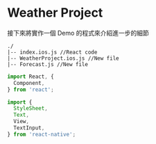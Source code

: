 # Weather Project

接下來將實作一個 Demo 的程式來介紹進一步的細節

```
./
|-- index.ios.js //React code
|-- WeatherProject.ios.js //New file
|-- Forecast.js //New file
```







```javascript
import React, {
  Component,
} from 'react';

import {
  StyleSheet,
  Text,
  View,
  TextInput,
} from 'react-native';
```